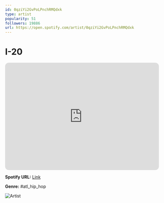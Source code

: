 ```yaml
---
id: 0qziYi2GvPoLPnchRMQdxk
type: artist
popularity: 51
followers: 19886
url: https://open.spotify.com/artist/0qziYi2GvPoLPnchRMQdxk
---
```

# I-20

<iframe style="border-radius:12px" src="https://open.spotify.com/embed/artist/0qziYi2GvPoLPnchRMQdxk" width="100%" height="352" frameBorder="0" allowfullscreen="" allow="autoplay; clipboard-write; encrypted-media; fullscreen; picture-in-picture" loading="lazy"></iframe>

**Spotify URL:** [Link](https://open.spotify.com/artist/0qziYi2GvPoLPnchRMQdxk)

**Genre:**  #atl_hip_hop

![Artist](https://i.scdn.co/image/ab67616d0000b273071e276189455ab28e0ed762)
